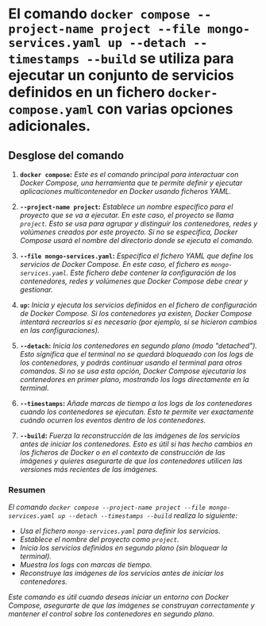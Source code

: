 <!-- Autor: Daniel Benjamin Perez Morales -->
<!-- GitHub: https://github.com/DanielBenjaminPerezMoralesDev13 -->
<!-- GitLab: https://gitlab.com/DanielBenjaminPerezMoralesDev13 -->
<!-- Correo electrónico: danielperezdev@proton.me -->

# **El comando `docker compose --project-name project --file mongo-services.yaml up --detach --timestamps --build` se utiliza para ejecutar un conjunto de servicios definidos en un fichero `docker-compose.yaml` con varias opciones adicionales.**

## **Desglose del comando**

1. **`docker compose`:**
   *Este es el comando principal para interactuar con Docker Compose, una herramienta que te permite definir y ejecutar aplicaciones multicontenedor en Docker usando ficheros YAML.*

2. **`--project-name project`:**
   *Establece un nombre específico para el proyecto que se va a ejecutar. En este caso, el proyecto se llama `project`. Esto se usa para agrupar y distinguir los contenedores, redes y volúmenes creados por este proyecto. Si no se especifica, Docker Compose usará el nombre del directorio donde se ejecuta el comando.*

3. **`--file mongo-services.yaml`:**
   *Especifica el fichero YAML que define los servicios de Docker Compose. En este caso, el fichero es `mongo-services.yaml`. Este fichero debe contener la configuración de los contenedores, redes y volúmenes que Docker Compose debe crear y gestionar.*

4. **`up`:**
   *Inicia y ejecuta los servicios definidos en el fichero de configuración de Docker Compose. Si los contenedores ya existen, Docker Compose intentará recrearlos si es necesario (por ejemplo, si se hicieron cambios en las configuraciones).*

5. **`--detach`:**
   *Inicia los contenedores en segundo plano (modo "detached"). Esto significa que el terminal no se quedará bloqueado con los logs de los contenedores, y podrás continuar usando el terminal para otros comandos. Si no se usa esta opción, Docker Compose ejecutaría los contenedores en primer plano, mostrando los logs directamente en la terminal.*

6. **`--timestamps`:**
   *Añade marcas de tiempo a los logs de los contenedores cuando los contenedores se ejecutan. Esto te permite ver exactamente cuándo ocurren los eventos dentro de los contenedores.*

7. **`--build`:**
   *Fuerza la reconstrucción de las imágenes de los servicios antes de iniciar los contenedores. Esto es útil si has hecho cambios en los ficheros de Docker o en el contexto de construcción de las imágenes y quieres asegurarte de que los contenedores utilicen las versiones más recientes de las imágenes.*

### **Resumen**

*El comando `docker compose --project-name project --file mongo-services.yaml up --detach --timestamps --build` realiza lo siguiente:*

- *Usa el fichero `mongo-services.yaml` para definir los servicios.*
- *Establece el nombre del proyecto como `project`.*
- *Inicia los servicios definidos en segundo plano (sin bloquear la terminal).*
- *Muestra los logs con marcas de tiempo.*
- *Reconstruye las imágenes de los servicios antes de iniciar los contenedores.*

*Este comando es útil cuando deseas iniciar un entorno con Docker Compose, asegurarte de que las imágenes se construyan correctamente y mantener el control sobre los contenedores en segundo plano.*
